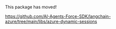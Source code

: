 This package has moved!

https://github.com/AI-Agents-Force-SDK/langchain-azure/tree/main/libs/azure-dynamic-sessions
